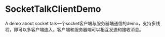 # SocketTalkClientDemo
A demo about socket talk一个socket客户端与服务器端通信的demo，支持多线程，即可以多客户端连入，客户端和服务器端可以相互发送和接收消息。

